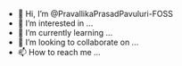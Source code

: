 - 👋 Hi, I’m @PravallikaPrasadPavuluri-FOSS
- 👀 I’m interested in ...
- 🌱 I’m currently learning ...
- 💞️ I’m looking to collaborate on ...
- 📫 How to reach me ...

<!---
PravallikaPrasadPavuluri-FOSS/PravallikaPrasadPavuluri-FOSS is a ✨ special ✨ repository because its `README.md` (this file) appears on your GitHub profile.
You can click the Preview link to take a look at your changes.
--->
